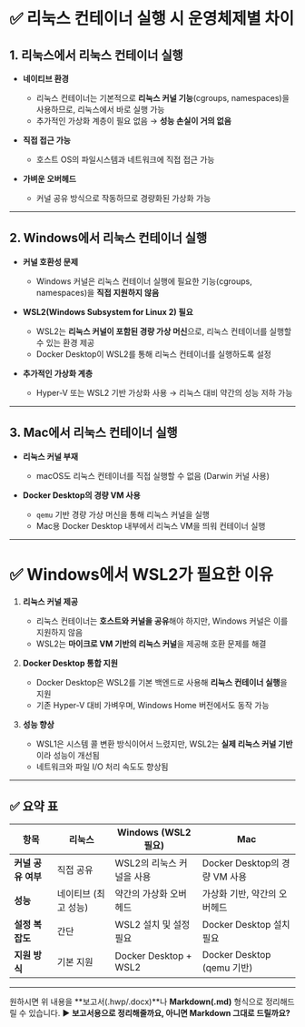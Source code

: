 # ✅ 리눅스 컨테이너 실행 시 운영체제별 차이

## 1. **리눅스에서 리눅스 컨테이너 실행**

-   **네이티브 환경**

    -   리눅스 컨테이너는 기본적으로 **리눅스 커널 기능**(cgroups, namespaces)을 사용하므로, 리눅스에서 바로 실행 가능
    -   추가적인 가상화 계층이 필요 없음 → **성능 손실이 거의 없음**

-   **직접 접근 가능**

    -   호스트 OS의 파일시스템과 네트워크에 직접 접근 가능

-   **가벼운 오버헤드**

    -   커널 공유 방식으로 작동하므로 경량화된 가상화 가능

---

## 2. **Windows에서 리눅스 컨테이너 실행**

-   **커널 호환성 문제**

    -   Windows 커널은 리눅스 컨테이너 실행에 필요한 기능(cgroups, namespaces)을 **직접 지원하지 않음**

-   **WSL2(Windows Subsystem for Linux 2) 필요**

    -   WSL2는 **리눅스 커널이 포함된 경량 가상 머신**으로, 리눅스 컨테이너를 실행할 수 있는 환경 제공
    -   Docker Desktop이 WSL2를 통해 리눅스 컨테이너를 실행하도록 설정

-   **추가적인 가상화 계층**

    -   Hyper-V 또는 WSL2 기반 가상화 사용 → 리눅스 대비 약간의 성능 저하 가능

---

## 3. **Mac에서 리눅스 컨테이너 실행**

-   **리눅스 커널 부재**

    -   macOS도 리눅스 컨테이너를 직접 실행할 수 없음 (Darwin 커널 사용)

-   **Docker Desktop의 경량 VM 사용**

    -   `qemu` 기반 경량 가상 머신을 통해 리눅스 커널을 실행
    -   Mac용 Docker Desktop 내부에서 리눅스 VM을 띄워 컨테이너 실행

---

# ✅ Windows에서 WSL2가 필요한 이유

1. **리눅스 커널 제공**

    - 리눅스 컨테이너는 **호스트와 커널을 공유**해야 하지만, Windows 커널은 이를 지원하지 않음
    - WSL2는 **마이크로 VM 기반의 리눅스 커널**을 제공해 호환 문제를 해결

2. **Docker Desktop 통합 지원**

    - Docker Desktop은 WSL2를 기본 백엔드로 사용해 **리눅스 컨테이너 실행**을 지원
    - 기존 Hyper-V 대비 가벼우며, Windows Home 버전에서도 동작 가능

3. **성능 향상**

    - WSL1은 시스템 콜 변환 방식이어서 느렸지만, WSL2는 **실제 리눅스 커널 기반**이라 성능이 개선됨
    - 네트워크와 파일 I/O 처리 속도도 향상됨

---

## ✅ 요약 표

| 항목               | 리눅스               | Windows (WSL2 필요)       | Mac                           |
| ------------------ | -------------------- | ------------------------- | ----------------------------- |
| **커널 공유 여부** | 직접 공유            | WSL2의 리눅스 커널을 사용 | Docker Desktop의 경량 VM 사용 |
| **성능**           | 네이티브 (최고 성능) | 약간의 가상화 오버헤드    | 가상화 기반, 약간의 오버헤드  |
| **설정 복잡도**    | 간단                 | WSL2 설치 및 설정 필요    | Docker Desktop 설치 필요      |
| **지원 방식**      | 기본 지원            | Docker Desktop + WSL2     | Docker Desktop (qemu 기반)    |

---

원하시면 위 내용을 \*\*보고서(.hwp/.docx)\*\*나 **Markdown(.md)** 형식으로 정리해드릴 수 있습니다.
▶ **보고서용으로 정리해줄까요, 아니면 Markdown 그대로 드릴까요?**

